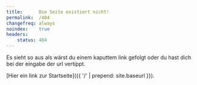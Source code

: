 ```yaml
---
title:      Die Seite existiert nicht!
permalink:  /404
changefreq: always
noindex:    true
headers:
    status: 404
---
```

Es sieht so aus als wärst du einem kaputtem link gefolgt oder du hast dich bei der eingabe der url vertippt.

[Hier ein link zur Startseite]({{ '/' | prepend: site.baseurl }}).